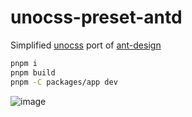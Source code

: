 # unocss-preset-antd

Simplified [unocss](https://github.com/unocss/unocss) port of [ant-design](https://github.com/ant-design/ant-design)

```sh
pnpm i
pnpm build
pnpm -C packages/app dev
```

![image](https://user-images.githubusercontent.com/4232207/213862118-f0fc1b3c-7cff-417f-8ad2-a97d1dcae202.png)
